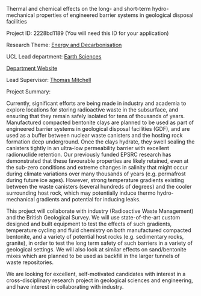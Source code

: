 Thermal and chemical effects on the long- and short-term hydro-mechanical properties of engineered barrier systems in geological disposal facilities

Project ID: 2228bd1189
(You will need this ID for your application)

Research Theme: [Energy and Decarbonisation](../themes/energy-and-decarbonisation.md)

UCL Lead department: [Earth Sciences](../departments/earth-sciences.md)

[Department Website](https://www.ucl.ac.uk/earth-sciences)

Lead Supervisor: [Thomas Mitchell](https://iris.ucl.ac.uk/iris/browse/profile?upi=TMITC07)

Project Summary:

Currently, significant efforts are being made in industry and academia to explore locations for storing radioactive waste in the subsurface, and ensuring that they remain safely isolated for tens of thousands of years. Manufactured compacted bentonite clays are planned to be used as part of engineered barrier systems in geological disposal facilities (GDF), and are used as a buffer between nuclear waste canisters and the hosting rock formation deep underground. Once the clays hydrate, they swell sealing the canisters tightly in an ultra-low permeability barrier with excellent radionuclide retention. Our previously funded EPSRC research has demonstrated that these favourable properties are likely retained, even at the sub-zero conditions and extreme changes in salinity that might occur during climate variations over many thousands of years (e.g. permafrost during future ice ages). However, strong temperature gradients existing between the waste canisters (several hundreds of degrees) and the cooler surrounding host rock, which may potentially induce thermo hydro-mechanical gradients and potential for inducing leaks.
 
 This project will collaborate with industry (Radioactive Waste Management) and the British Geological Survey. We will use state-of-the-art custom designed and built equipment to test the effects of such gradients, temperature cycling and fluid chemistry on both manufactured compacted bentonite, and a variety of potential host rocks (e.g. sedimentary rocks, granite), in order to test the long term safety of such barriers in a variety of geological settings. We will also look at similar effects on sand/bentonite mixes which are planned to be used as backfill in the larger tunnels of waste repositories.
 
 We are looking for excellent, self-motivated candidates with interest in a cross-disciplinary research project in geological sciences and engineering, and have interest in collaborating with industry.